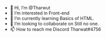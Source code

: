 - 👋 Hi, I’m @Tharwut
- 👀 I’m interested in Front-end
- 🌱 I’m currently learning Basics of HTML.
- 💞️ I’m looking to collaborate on Still no one.
- 📫 How to reach me Discord Tharwat#4756

<!---
Tharwut/Tharwut is a ✨ special ✨ repository because its `README.md` (this file) appears on your GitHub profile.
You can click the Preview link to take a look at your changes.
--->
